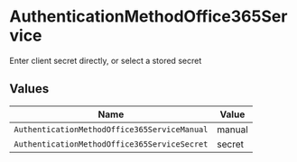# AuthenticationMethodOffice365Service

Enter client secret directly, or select a stored secret


## Values

| Name                                         | Value                                        |
| -------------------------------------------- | -------------------------------------------- |
| `AuthenticationMethodOffice365ServiceManual` | manual                                       |
| `AuthenticationMethodOffice365ServiceSecret` | secret                                       |
